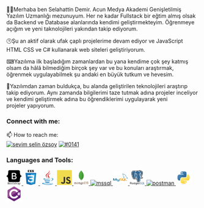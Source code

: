 
<!--
**selahattinsd/selahattinsd** is a ✨ _special_ ✨ repository because its `README.md` (this file) appears on your GitHub profile.

Here are some ideas to get you started:

- 🔭 I’m currently working on ...
- 🌱 I’m currently learning ...
- 👯 I’m looking to collaborate on ...
- 🤔 I’m looking for help with ...
- 💬 Ask me about ...
- 📫 How to reach me: ...
- 😄 Pronouns: ...
- ⚡ Fun fact: ...
-->
🙋‍♂Merhaba ben Selahattin Demir. Acun Medya Akademi Genişletilmiş Yazılım Uzmanlığı mezunuyum. Her ne kadar Fullstack bir eğtim almış olsak da Backend ve Database alanlarında kendimi geliştirmekteyim. Öğrenmeye açığım ve yeni taknolojileri yakından takip ediyorum.

🕒Şu an aktif olarak ufak çaplı projelerime devam ediyor ve JavaScript HTML CSS ve C# kullanarak web siteleri geliştiriyorum.

⌨Yazılıma ilk başladığım zamanlardan bu yana kendime çok şey katmış olsam da hâlâ bilmediğim birçok şey var ve bu konuları araştırmak, öğrenmek uygulayabilmek şu andaki en büyük tutkum ve hevesim.

🦾Yazılımdan zaman buldukça, bu alanda geliştirilen teknolojileri araştırıp takip ediyorum. Aynı zamanda bilgilerimi taze tutmak adına projeler inceliyor ve  kendimi geliştirmek adına bu öğrendiklerimi uygulayarak yeni projeler yapıyorum.



<h3 align="left">Connect with me:</h3>
<p align="left">
📫 How to reach me:<slhttndmr07@gmail.com> <br/>
<a href="https://www.linkedin.com/in/selahattin-demir-634366206" target="blank"><img align="center" src="https://raw.githubusercontent.com/rahuldkjain/github-profile-readme-generator/master/src/images/icons/Social/linked-in-alt.svg" alt="sevim selin özsoy" height="30" width="40" /></a>
<a href="https://www.instagram.com/selahattinsd" target="blank"><img align="center" src="https://raw.githubusercontent.com/rahuldkjain/github-profile-readme-generator/master/src/images/icons/Social/instagram.svg" alt="#0141" height="30" width="40" /></a>
 
</p>

<h3 align="left">Languages and Tools:</h3>
<p align="left"> <a href="https://getbootstrap.com" target="_blank" rel="noreferrer"> <img src="https://raw.githubusercontent.com/devicons/devicon/master/icons/bootstrap/bootstrap-plain-wordmark.svg" alt="bootstrap" width="40" height="40"/> </a> <a href="https://www.w3schools.com/css/" target="_blank" rel="noreferrer"> <img src="https://raw.githubusercontent.com/devicons/devicon/master/icons/css3/css3-original-wordmark.svg" alt="css3" width="40" height="40"/> </a><a href="https://www.java.com" target="_blank" rel="noreferrer"> <img src="https://raw.githubusercontent.com/devicons/devicon/master/icons/java/java-original.svg" alt="java" width="40" height="40"/> </a> <a href="https://developer.mozilla.org/en-US/docs/Web/JavaScript" target="_blank" rel="noreferrer"> <img src="https://raw.githubusercontent.com/devicons/devicon/master/icons/javascript/javascript-original.svg" alt="javascript" width="40" height="40"/> </a><a href="https://www.mongodb.com/" target="_blank" rel="noreferrer"> <img src="https://raw.githubusercontent.com/devicons/devicon/master/icons/mongodb/mongodb-original-wordmark.svg" alt="mongodb" width="40" height="40"/> </a> <a href="https://www.microsoft.com/en-us/sql-server" target="_blank" rel="noreferrer"> <img src="https://www.svgrepo.com/show/303229/microsoft-sql-server-logo.svg" alt="mssql" width="40" height="40"/> </a> <a href="https://www.mysql.com/" target="_blank" rel="noreferrer"> <img src="https://raw.githubusercontent.com/devicons/devicon/master/icons/mysql/mysql-original-wordmark.svg" alt="mysql" width="40" height="40"/> </a><a href="https://www.postgresql.org" target="_blank" rel="noreferrer"> <img src="https://raw.githubusercontent.com/devicons/devicon/master/icons/postgresql/postgresql-original-wordmark.svg" alt="postgresql" width="40" height="40"/> </a> <a href="https://postman.com" target="_blank" rel="noreferrer"> <img src="https://www.vectorlogo.zone/logos/getpostman/getpostman-icon.svg" alt="postman" width="40" height="40"/> </a>  <a href="https://www.python.org" target="_blank" rel="noreferrer"> <img src="https://raw.githubusercontent.com/devicons/devicon/master/icons/python/python-original.svg" alt="python" width="40" height="40"/> </a><a href="https://learn.microsoft.com/en-us/dotnet/csharp/" target="_blank" rel="noreferrer"> <img src="https://raw.githubusercontent.com/devicons/devicon/master/icons/csharp/csharp-original.svg" alt="python" width="40" height="40"/> </a></p>

